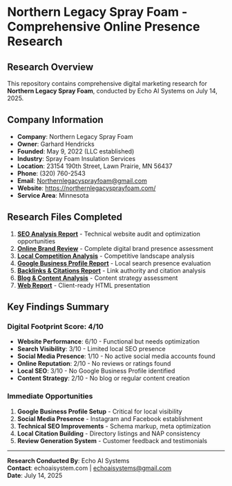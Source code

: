# Northern Legacy Spray Foam - Comprehensive Online Presence Research

## Research Overview
This repository contains comprehensive digital marketing research for **Northern Legacy Spray Foam**, conducted by Echo AI Systems on July 14, 2025.

## Company Information
- **Company**: Northern Legacy Spray Foam
- **Owner**: Garhard Hendricks
- **Founded**: May 9, 2022 (LLC established)
- **Industry**: Spray Foam Insulation Services
- **Location**: 23154 190th Street, Lawn Prairie, MN 56437
- **Phone**: (320) 760-2543
- **Email**: Northernlegacysprayfoam@gmail.com
- **Website**: https://northernlegacysprayfoam.com/
- **Service Area**: Minnesota

## Research Files Completed

1. **[SEO Analysis Report](seo-analysis-report.md)** - Technical website audit and optimization opportunities
2. **[Online Brand Review](online-brand-review.md)** - Complete digital brand presence assessment
3. **[Local Competition Analysis](local-competition-analysis.md)** - Competitive landscape analysis
4. **[Google Business Profile Report](google-business-profile-report.md)** - Local search presence evaluation
5. **[Backlinks & Citations Report](backlinks-citations-report.md)** - Link authority and citation analysis
6. **[Blog & Content Analysis](blog-content-analysis.md)** - Content strategy assessment
7. **[Web Report](web-report/)** - Client-ready HTML presentation

## Key Findings Summary

### Digital Footprint Score: 4/10
- **Website Performance**: 6/10 - Functional but needs optimization
- **Search Visibility**: 3/10 - Limited local SEO presence
- **Social Media Presence**: 1/10 - No active social media accounts found
- **Online Reputation**: 2/10 - No reviews or ratings found
- **Local SEO**: 3/10 - No Google Business Profile identified
- **Content Strategy**: 2/10 - No blog or regular content creation

### Immediate Opportunities
1. **Google Business Profile Setup** - Critical for local visibility
2. **Social Media Presence** - Instagram and Facebook establishment
3. **Technical SEO Improvements** - Schema markup, meta optimization
4. **Local Citation Building** - Directory listings and NAP consistency
5. **Review Generation System** - Customer feedback and testimonials

---

**Research Conducted By**: Echo AI Systems  
**Contact**: echoaisystem.com | echoaisystems@gmail.com  
**Date**: July 14, 2025